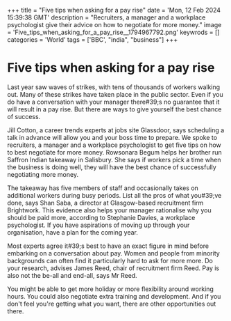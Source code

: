 +++
title = "Five tips when asking for a pay rise"
date = 'Mon, 12 Feb 2024 15:39:38 GMT'
description = "Recruiters, a manager and a workplace psychologist give their advice on how to negotiate for more money."
image = 'Five_tips_when_asking_for_a_pay_rise__1794967792.png'
keywrods =  []
categories = 'World'
tags = ['BBC', "india", "business"]
+++

# Five tips when asking for a pay rise

Last year saw waves of strikes, with tens of thousands of workers walking out.
Many of these strikes have taken place in the public sector.
Even if you do have a conversation with your manager there<bb>#39;s no guarantee that it will result in a pay rise.
But there are ways to give yourself the best chance of success.

Jill Cotton, a career trends experts at jobs site Glassdoor, says scheduling a talk in advance will allow you and your boss time to prepare.
We spoke to recruiters, a manager and a workplace psychologist to get five tips on how to best negotiate for more money.
Rowsonara Begum helps her brother run Saffron Indian takeaway in Salisbury.
She says if workers pick a time when the business is doing well, they will have the best chance of successfully negotiating more money.

The takeaway has five members of staff and occasionally takes on additional workers during busy periods.
List all the pros of what you<bb>#39;ve done, says Shan Saba, a director at Glasgow-based recruitment firm Brightwork.
This evidence also helps your manager rationalise why you should be paid more, according to Stephanie Davies, a workplace psychologist.
If you have aspirations of moving up through your organisation, have a plan for the coming year.

Most experts agree it<bb>#39;s best to have an exact figure in mind before embarking on a conversation about pay.
Women and people from minority backgrounds can often find it particularly hard to ask for more more.
Do your research, advises James Reed, chair of recruitment firm Reed.
Pay is also not the be-all and end-all, says Mr Reed.

You might be able to get more holiday or more flexibility around working hours.
You could also negotiate extra training and development.
And if you don't feel you're getting what you want, there are other opportunities out there.



